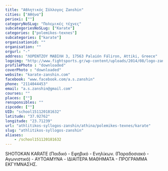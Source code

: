 ```yaml
---
title: "Αθλητικός Σύλλογος Zanshin"
cities: ["Αθήνα"]
perioxi: [""]
categoryNoSLug: "Πολεμικές τέχνες"
subcategoriesNoSLug: ["Karate"]
categories: ["polemikes-texnes"]
subcategories: ["karate"]
organisationid: ""
organisation: ""
orgurl: "-"
address: "ΛΟΡΕΝΤΖΟΥ ΜΑΒΙΛΗ 3, 17563 Palaión Fáliron, Attiki, Greece"
logoimg: "http://www.fightsports.gr/wp-content/uploads/2014/08/logo-zanshin-new.jpg"
profilePhoto : "downloaded"
coverPhoto : "downloaded"
website: "karate-zanshin.com"
facebook: "www.facebook.com/a.s.zanshin"
phone: "2114044453"
email: "a.s.zanshin@gmail.com"
courses: ""
places: [""]
rensponsibles: ""
zipcode: [""]
UID: "school151120181632"
latitude: "37.92762"
longitude: "23.71239"
url: "athlitikos-syllogos-zanshin/athina/polemikes-texnes/karate"
slug: "athlitikos-syllogos-zanshin"
aliases:
    - /school151120181632
---
```



SHOTOKAN KARATE (Παιδικό - Εφηβικό - Ενηλίκων. (Παραδοσιακό - Αγωνιστικό) - AYTOAMYNA - ΙΔΙΑΙΤΕΡΑ ΜΑΘΗΜΑΤΑ - ΠΡΟΓΡΑΜΜΑ ΕΚΓΥΜΝΑΣΗΣ.

